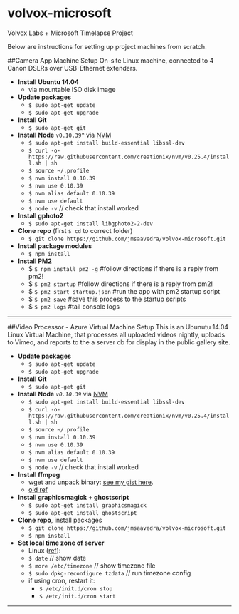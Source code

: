 # volvox-microsoft
Volvox Labs + Microsoft Timelapse Project

Below are instructions for setting up project machines from scratch.

##Camera App Machine Setup
On-site Linux machine, connected to 4 Canon DSLRs over USB-Ethernet extenders.
* __Install Ubuntu 14.04__
  * via mountable ISO disk image
* __Update packages__
  * `$ sudo apt-get update`
  * `$ sudo apt-get upgrade`
* __Install Git__
  * `$ sudo apt-get git`
* __Install Node__ `v0.10.39`* via [NVM](https://github.com/creationix/nvm)
  * `$ sudo apt-get install build-essential libssl-dev`
  * `$ curl -o- https://raw.githubusercontent.com/creationix/nvm/v0.25.4/install.sh | sh`
  * `$ source ~/.profile`
  * `$ nvm install 0.10.39`
  * `$ nvm use 0.10.39`
  * `$ nvm alias default 0.10.39`
  * `$ nvm use default`
  * `$ node -v`  // check that install worked
* __Install gphoto2__
  * `$ sudo apt-get install libgphoto2-2-dev`
* __Clone repo__ (first `$ cd` to correct folder)
  * `$ git clone https://github.com/jmsaavedra/volvox-microsoft.git`
* __Install package modules__
  * `$ npm install`
* __Install PM2__
  * $ `$ npm install pm2 -g`    #follow directions if there is a reply from pm2!
  * $ `$ pm2 startup`           #follow directions if there is a reply from pm2!
  * $ `$ pm2 start startup.json` #run the app with pm2 startup script
  * $ `$ pm2 save`              #save this process to the startup scripts
  * $ `$ pm2 logs`              #tail console logs

---------

##Video Processor - Azure Virtual Machine Setup
This is an Ubunutu 14.04 Linux Virtual Machine, that processes all uploaded videos nightly, uploads to Vimeo, and reports to the a server db for display in the public gallery site.
* __Update packages__
  * `$ sudo apt-get update`
  * `$ sudo apt-get upgrade`
* __Install Git__
  * `$ sudo apt-get git`
* __Install Node__ *`v0.10.39`* via [NVM](https://github.com/creationix/nvm)
  * `$ sudo apt-get install build-essential libssl-dev`
  * `$ curl -o- https://raw.githubusercontent.com/creationix/nvm/v0.25.4/install.sh | sh`
  * `$ source ~/.profile`
  * `$ nvm install 0.10.39`
  * `$ nvm use 0.10.39`
  * `$ nvm alias default 0.10.39`
  * `$ nvm use default`
  * `$ node -v`  // check that install worked
* __Install ffmpeg__
  * wget and unpack binary: [see my gist here](https://gist.github.com/jmsaavedra/62bbcd20d40bcddf27ac).
  * [old ref](https://github.com/fluent-ffmpeg/node-fluent-ffmpeg/wiki/Installing-ffmpeg-on-Debian)
* __Install graphicsmagick + ghostscript__
  * `$ sudo apt-get install graphicsmagick`
  * `$ sudo apt-get install ghostscript`
* __Clone repo__, install packages
  * `$ git clone https://github.com/jmsaavedra/volvox-microsoft.git`
  * `$ npm install`
* __Set local time zone of server__
  * Linux ([ref](http://www.christopherirish.com/2012/03/21/how-to-set-the-timezone-on-ubuntu-server/)):
  * `$ date`  // show date
  * `$ more /etc/timezone` // show timezone file
  * `$ sudo dpkg-reconfigure tzdata` // run timezone config
  * if using cron, restart it:
    * `$ /etc/init.d/cron stop`
    * `$ /etc/init.d/cron start`
  
---------
